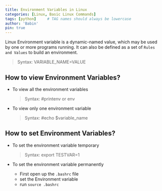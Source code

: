 ```yaml
---
title: Environment Variables in Linux
categories: [Linux, Basic Linux Commands]
tags: [python]     # TAG names should always be lowercase
author: 'Babin'
pin: true
---
```

Linux Environment variable is a dynamic-named value, which may be used by one or more programs running. It can also be defined as a set of `Rules and Values` to build an environment.
> Syntax: VARIABLE_NAME=VALUE

## How to view Environment Variables?
- To view all the environment variables
  > Syntax: #printenv or env
- To view only one environment variable
  > Syntax: #echo $variable_name

## How to set Environment Variables?
- To set the environment variable temporary
  > Syntax: export TESTVAR=1

- To set the environment variable permanently
  - First open up the `.bashrc` file 
  - set the Environment variable
  - run `source .bashrc` 